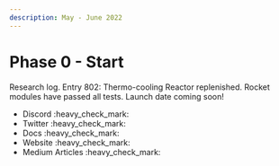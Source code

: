 ```yaml
---
description: May - June 2022
---
```


# Phase 0 - Start

Research log. Entry 802: Thermo-cooling Reactor replenished. Rocket modules have passed all tests. Launch date coming soon!

* Discord :heavy\_check\_mark:
* Twitter :heavy\_check\_mark:
* Docs :heavy\_check\_mark:
* Website :heavy\_check\_mark:
* Medium Articles :heavy\_check\_mark:
